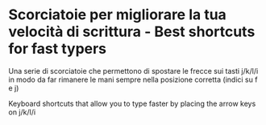 # Scorciatoie per migliorare la tua velocità di scrittura - Best shortcuts for fast typers

Una serie di scorciatoie che permettono di spostare le frecce sui tasti j/k/l/i in modo da far rimanere le mani sempre nella posizione corretta (indici su f e j)

Keyboard shortcuts that allow you to type faster by placing the arrow keys on j/k/l/i 
